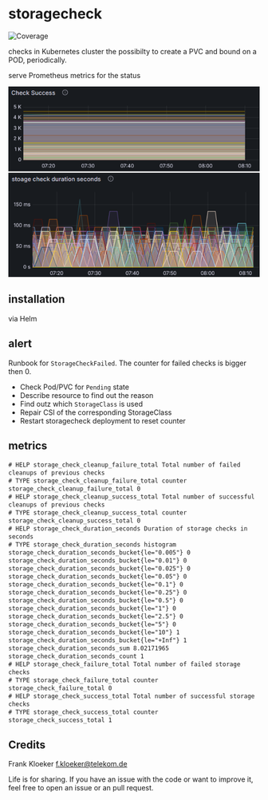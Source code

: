 # storagecheck
![Coverage](https://img.shields.io/badge/Coverage-53.3%25-yellow)

checks in Kubernetes cluster the possibilty to create a PVC and bound on a POD, periodically.

serve Prometheus metrics for the status

<img src="storagecheck-1.png" alt="storagecheck-1" width="680"/>
<img src="storagecheck-2.png" alt="storagecheck-2" width="680"/>

## installation

via Helm

## alert

Runbook for `StorageCheckFailed`. The counter for failed checks is bigger then 0.

* Check Pod/PVC for `Pending` state
* Describe resource to find out the reason
* Find outz which `StorageClass` is used
* Repair CSI of the corresponding StorageClass
* Restart storagecheck deployment to reset counter

## metrics

```
# HELP storage_check_cleanup_failure_total Total number of failed cleanups of previous checks
# TYPE storage_check_cleanup_failure_total counter
storage_check_cleanup_failure_total 0
# HELP storage_check_cleanup_success_total Total number of successful cleanups of previous checks
# TYPE storage_check_cleanup_success_total counter
storage_check_cleanup_success_total 0
# HELP storage_check_duration_seconds Duration of storage checks in seconds
# TYPE storage_check_duration_seconds histogram
storage_check_duration_seconds_bucket{le="0.005"} 0
storage_check_duration_seconds_bucket{le="0.01"} 0
storage_check_duration_seconds_bucket{le="0.025"} 0
storage_check_duration_seconds_bucket{le="0.05"} 0
storage_check_duration_seconds_bucket{le="0.1"} 0
storage_check_duration_seconds_bucket{le="0.25"} 0
storage_check_duration_seconds_bucket{le="0.5"} 0
storage_check_duration_seconds_bucket{le="1"} 0
storage_check_duration_seconds_bucket{le="2.5"} 0
storage_check_duration_seconds_bucket{le="5"} 0
storage_check_duration_seconds_bucket{le="10"} 1
storage_check_duration_seconds_bucket{le="+Inf"} 1
storage_check_duration_seconds_sum 8.02171965
storage_check_duration_seconds_count 1
# HELP storage_check_failure_total Total number of failed storage checks
# TYPE storage_check_failure_total counter
storage_check_failure_total 0
# HELP storage_check_success_total Total number of successful storage checks
# TYPE storage_check_success_total counter
storage_check_success_total 1
```

## Credits

Frank Kloeker f.kloeker@telekom.de

Life is for sharing. If you have an issue with the code or want to improve it, feel free to open an issue or an pull request.
